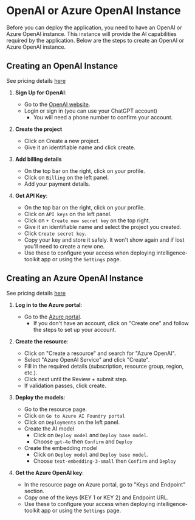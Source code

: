 # OpenAI or Azure OpenAI Instance
Before you can deploy the application, you need to have an OpenAI or Azure OpenAI instance. This instance will provide the AI capabilities required by the application. Below are the steps to create an OpenAI or Azure OpenAI instance.

## Creating an OpenAI Instance
See pricing details [here](https://openai.com/api/pricing/)
1. **Sign Up for OpenAI**:
    - Go to the [OpenAI website](https://platform.openai.com/login/).
    - Login or sign in (you can use your ChatGPT account)
        - You will need a phone number to confirm your account.

2. **Create the project**
    - Click on Create a new project.
    - Give it an identifiable name and click create.

3. **Add billing details**
    - On the top bar on the right, click on your profile.
    - Click on `Billing` on the left panel.
    - Add your payment details.

4. **Get API Key**:
    - On the top bar on the right, click on your profile.
    - Click on `API keys` on the left panel.
    - Click on `+ Create new secret key` on the top right.
    - Give it an identifiable name and select the project you created.
    - Click `Create secret key`.
    - Copy your key and store it safely. It won't show again and if lost you'll need to create a new one.
    - Use these to configure your access when deploying intelligence-toolkit app or using the `Settings` page.




## Creating an Azure OpenAI Instance
See pricing details [here](https://azure.microsoft.com/en-us/pricing/details/cognitive-services/openai-service/)

1. **Log in to the Azure portal**:
    - Go to the [Azure portal](https://portal.azure.com).
        - If you don't have an account, click on "Create one" and follow the steps to set up your account.

2. **Create the resource**:
    - Click on "Create a resource" and search for "Azure OpenAI".
    - Select "Azure OpenAI Service" and click "Create".
    - Fill in the required details (subscription, resource group, region, etc.).
    - Click next until the Review + submit step.
    - If validation passes, click create.

3. **Deploy the models**:
    - Go to the resource page.
    - Click on `Go to Azure AI Foundry portal`
    - Click on `Deployments` on the left panel.
    - Create the AI model
        - Click on `Deploy model` and `Deploy base model`.
        - Choose `gpt-4o` then `Confirm` and `Deploy`
    - Create the embedding model
        - Click on `Deploy model` and `Deploy base model`.
        - Choose `text-embedding-3-small` then `Confirm` and `Deploy`

4. **Get the Azure OpenAI key**:
    - In the resource page on Azure portal, go to "Keys and Endpoint" section.
    - Copy  one of the keys (KEY 1 or KEY 2) and Endpoint URL.
    - Use these to configure your access when deploying intelligence-toolkit app or using the `Settings` page.